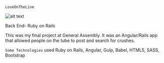 `LoveOnTheLine`

![alt text](http://imgur.com/DIqTZ3I.png "LoveOnTheLine")


Back End- Ruby on Rails

This was my final project at General Assembly. It was an Angular/Rails app that allowed people on the tube to post and search for crushes.

`Some Technologies` used Ruby on Rails, Angular, Gulp, Babel, HTML5, SASS, Bootstrap
